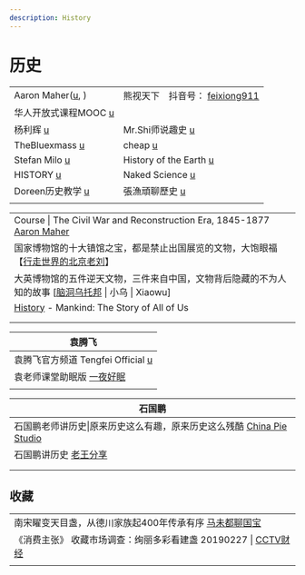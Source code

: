 ```yaml
---
description: History
---
```


# 历史

|                                                                                                                          |                                                                                                                                     |
| ------------------------------------------------------------------------------------------------------------------------ | ----------------------------------------------------------------------------------------------------------------------------------- |
| Aaron Maher([u](https://www.youtube.com/user/Aaron3ous/playlists), )                                                     | 熊视天下　抖音号： [feixiong911](https://www.douyin.com/user/MS4wLjABAAAAESon01c8Ta\_CFP1l5GqK\_wcojkWrWfXtY2rFQO1ffeOSyRXLpXXzp5TkAbpDvB6d) |
| 华人开放式课程MOOC [u](https://www.youtube.com/c/%E5%8D%8E%E4%BA%BA%E5%BC%80%E6%94%BE%E5%BC%8F%E8%AF%BE%E7%A8%8BMOOC/playlists) |                                                                                                                                     |
| 杨利辉 [u](https://www.youtube.com/channel/UC2iKMS5XYJIKSOYsX1diLsA)                                                        | Mr.Shi师说趣史 [u](https://www.youtube.com/channel/UCSGf4gMNmP5eWT1p5cIWvpg/videos)                                                     |
| TheBluexmass [u](https://www.youtube.com/@TheBluexmass/playlists)                                                        | cheap [u](https://www.youtube.com/@cheapaoe/playlists)                                                                              |
| Stefan Milo [u](https://www.youtube.com/@StefanMilo/videos)                                                              | History of the Earth [u](https://www.youtube.com/@HistoryoftheEarth)                                                                |
| HISTORY [u](https://www.youtube.com/@HISTORY)                                                                            | Naked Science [u](https://www.youtube.com/@NakedScience)                                                                            |
| Doreen历史教学 [u](https://www.youtube.com/@doreen5984)                                                                      | 張漁頑聊歷史 [u](https://www.youtube.com/@zhangyuwanliaolishi)                                                                            |
|                                                                                                                          |                                                                                                                                     |



|                                                                                                                                                     |
| --------------------------------------------------------------------------------------------------------------------------------------------------- |
| Course \| The Civil War and Reconstruction Era, 1845-1877 [Aaron Maher](https://www.youtube.com/playlist?list=PLDl9\_LuL-uw5DOPT3wd-fcWfv5xXTVz\_s) |
| 国家博物馆的十大镇馆之宝，都是禁止出国展览的文物，大饱眼福【[行走世界的北京老刘](https://www.youtube.com/watch?v=0FpryMxwBq8)】                                                             |
| 大英博物馆的五件逆天文物，三件来自中国，文物背后隐藏的不为人知的故事 \[[脑洞乌托邦](https://www.youtube.com/watch?v=B2LOHeARUzM) \| 小乌 \| Xiaowu]                                          |
| [History](https://www.youtube.com/playlist?list=PL3BrCRgvsZ9AX5GFZWvzy2KIN8MGHfxOE) - Mankind: The Story of All of Us                               |
|                                                                                                                                                     |
|                                                                                                                                                     |

| 袁腾飞                                                                                          |
| -------------------------------------------------------------------------------------------- |
| 袁腾飞官方频道 Tengfei Official [u](https://www.youtube.com/watch?v=SPBWb6MKH84)                    |
| 袁老师课堂助眠版 [一夜好眠](https://www.youtube.com/playlist?list=PL8-K1xpr6dHr\_LItEaf2l\_b-8wy\_0dpa6) |
|                                                                                              |

| 石国鹏                                                                                                                      |
| ------------------------------------------------------------------------------------------------------------------------ |
| 石国鹏老师讲历史\|原来历史这么有趣，原来历史这么残酷 [China Pie Studio](https://www.youtube.com/playlist?list=PLDGXULElFQShRG6KYVpocz27udNhmx8j-) |
| 石国鹏讲历史 [老王分享](https://www.youtube.com/playlist?list=PLZrnoruRWA7BnlOqdrVARrqdAaueuOGy6)                                  |
|                                                                                                                          |
|                                                                                                                          |



## 收藏

|                                                                                         |
| --------------------------------------------------------------------------------------- |
| 南宋矅变天目盏，从德川家族起400年传承有序 [马未都聊国宝](https://www.youtube.com/watch?v=7LQ5EwHDgsI)            |
| 《消费主张》 收藏市场调查：绚丽多彩看建盏 20190227 \| [CCTV财经](https://www.youtube.com/watch?v=sEeIxztIdkE) |
|                                                                                         |
